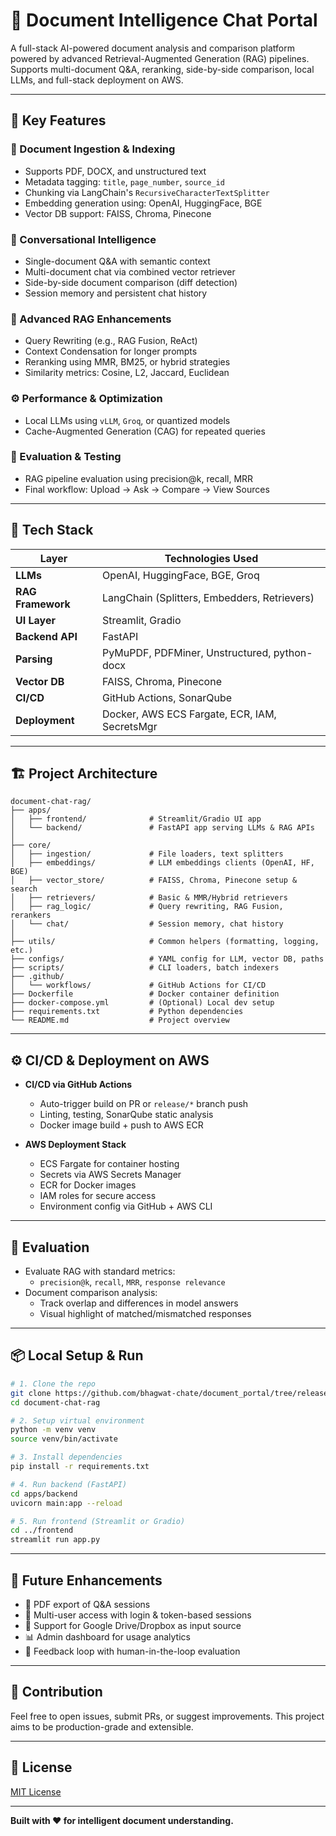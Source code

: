 # 🧠 Document Intelligence Chat Portal

A full-stack AI-powered document analysis and comparison platform powered by advanced Retrieval-Augmented Generation (RAG) pipelines. Supports multi-document Q&A, reranking, side-by-side comparison, local LLMs, and full-stack deployment on AWS.

---

## 🚀 Key Features

### 📄 Document Ingestion & Indexing
- Supports PDF, DOCX, and unstructured text
- Metadata tagging: `title`, `page_number`, `source_id`
- Chunking via LangChain's `RecursiveCharacterTextSplitter`
- Embedding generation using: OpenAI, HuggingFace, BGE
- Vector DB support: FAISS, Chroma, Pinecone

### 💬 Conversational Intelligence
- Single-document Q&A with semantic context
- Multi-document chat via combined vector retriever
- Side-by-side document comparison (diff detection)
- Session memory and persistent chat history

### 🧠 Advanced RAG Enhancements
- Query Rewriting (e.g., RAG Fusion, ReAct)
- Context Condensation for longer prompts
- Reranking using MMR, BM25, or hybrid strategies
- Similarity metrics: Cosine, L2, Jaccard, Euclidean

### ⚙️ Performance & Optimization
- Local LLMs using `vLLM`, `Groq`, or quantized models
- Cache-Augmented Generation (CAG) for repeated queries

### 🧪 Evaluation & Testing
- RAG pipeline evaluation using precision@k, recall, MRR
- Final workflow: Upload → Ask → Compare → View Sources

---

## 🧰 Tech Stack

| Layer           | Technologies Used                                 |
|-----------------|---------------------------------------------------|
| **LLMs**        | OpenAI, HuggingFace, BGE, Groq                    |
| **RAG Framework**| LangChain (Splitters, Embedders, Retrievers)     |
| **UI Layer**    | Streamlit, Gradio                                 |
| **Backend API** | FastAPI                                           |
| **Parsing**     | PyMuPDF, PDFMiner, Unstructured, python-docx      |
| **Vector DB**   | FAISS, Chroma, Pinecone                           |
| **CI/CD**       | GitHub Actions, SonarQube                         |
| **Deployment**  | Docker, AWS ECS Fargate, ECR, IAM, SecretsMgr     |

---

## 🏗️ Project Architecture

```
document-chat-rag/
├── apps/
│   ├── frontend/              # Streamlit/Gradio UI app
│   └── backend/               # FastAPI app serving LLMs & RAG APIs
│
├── core/
│   ├── ingestion/             # File loaders, text splitters
│   ├── embeddings/            # LLM embeddings clients (OpenAI, HF, BGE)
│   ├── vector_store/          # FAISS, Chroma, Pinecone setup & search
│   ├── retrievers/            # Basic & MMR/Hybrid retrievers
│   ├── rag_logic/             # Query rewriting, RAG Fusion, rerankers
│   └── chat/                  # Session memory, chat history
│
├── utils/                     # Common helpers (formatting, logging, etc.)
├── configs/                   # YAML config for LLM, vector DB, paths
├── scripts/                   # CLI loaders, batch indexers
├── .github/
│   └── workflows/             # GitHub Actions for CI/CD
├── Dockerfile                 # Docker container definition
├── docker-compose.yml         # (Optional) Local dev setup
├── requirements.txt           # Python dependencies
└── README.md                  # Project overview
```

---

## ⚙️ CI/CD & Deployment on AWS

- **CI/CD via GitHub Actions**
  - Auto-trigger build on PR or `release/*` branch push
  - Linting, testing, SonarQube static analysis
  - Docker image build + push to AWS ECR

- **AWS Deployment Stack**
  - ECS Fargate for container hosting
  - Secrets via AWS Secrets Manager
  - ECR for Docker images
  - IAM roles for secure access
  - Environment config via GitHub + AWS CLI

---

## 🧪 Evaluation

- Evaluate RAG with standard metrics:
  - `precision@k`, `recall`, `MRR`, `response relevance`
- Document comparison analysis:
  - Track overlap and differences in model answers
  - Visual highlight of matched/mismatched responses

---

## 📦 Local Setup & Run

```bash
# 1. Clone the repo
git clone https://github.com/bhagwat-chate/document_portal/tree/release/1.0/dev/bhagwat
cd document-chat-rag

# 2. Setup virtual environment
python -m venv venv
source venv/bin/activate

# 3. Install dependencies
pip install -r requirements.txt

# 4. Run backend (FastAPI)
cd apps/backend
uvicorn main:app --reload

# 5. Run frontend (Streamlit or Gradio)
cd ../frontend
streamlit run app.py
```

---

## 🧠 Future Enhancements

- 🧾 PDF export of Q&A sessions
- 👥 Multi-user access with login & token-based sessions
- 🧩 Support for Google Drive/Dropbox as input source
- 📊 Admin dashboard for usage analytics
- 🔄 Feedback loop with human-in-the-loop evaluation

---

## 🤝 Contribution

Feel free to open issues, submit PRs, or suggest improvements. This project aims to be production-grade and extensible.

---

## 📄 License

[MIT License](LICENSE)

---

**Built with ❤️ for intelligent document understanding.**
